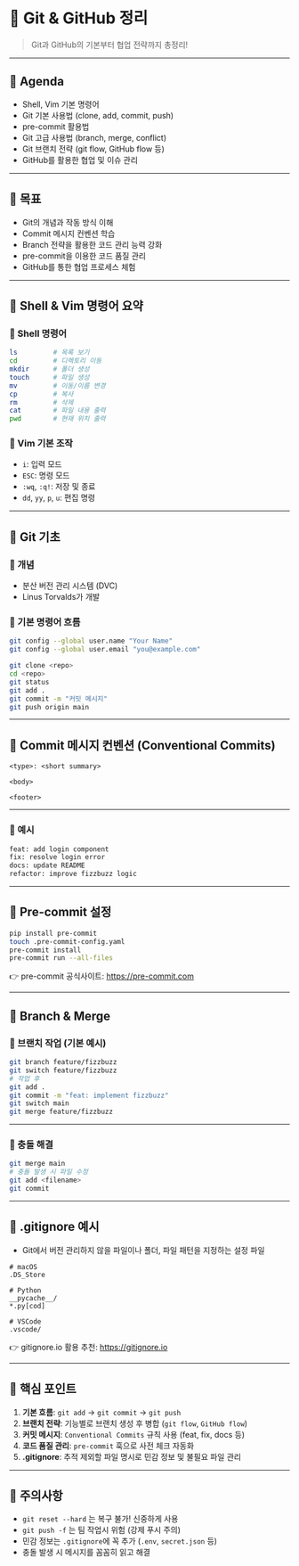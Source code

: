 # 📖  Git & GitHub 정리


> Git과 GitHub의 기본부터 협업 전략까지 총정리!

---

## 💬 Agenda

- Shell, Vim 기본 명령어  
- Git 기본 사용법 (clone, add, commit, push)  
- pre-commit 활용법  
- Git 고급 사용법 (branch, merge, conflict)  
- Git 브랜치 전략 (git flow, GitHub flow 등)  
- GitHub를 활용한 협업 및 이슈 관리  

---

## 💬 목표

- Git의 개념과 작동 방식 이해  
- Commit 메시지 컨벤션 학습  
- Branch 전략을 활용한 코드 관리 능력 강화  
- pre-commit을 이용한 코드 품질 관리  
- GitHub를 통한 협업 프로세스 체험  

---

## 💬 Shell & Vim 명령어 요약

### 📎 Shell 명령어

```bash
ls         # 목록 보기
cd         # 디렉토리 이동
mkdir      # 폴더 생성
touch      # 파일 생성
mv         # 이동/이름 변경
cp         # 복사
rm         # 삭제
cat        # 파일 내용 출력
pwd        # 현재 위치 출력
```


### 📎 Vim 기본 조작

- `i`: 입력 모드  
- `ESC`: 명령 모드  
- `:wq`, `:q!`: 저장 및 종료  
- `dd`, `yy`, `p`, `u`: 편집 명령  

---

## 💬 Git 기초

### 📎 개념

- 분산 버전 관리 시스템 (DVC)  
- Linus Torvalds가 개발  

### 📎 기본 명령어 흐름

```bash
git config --global user.name "Your Name"
git config --global user.email "you@example.com"

git clone <repo>
cd <repo>
git status
git add .
git commit -m "커밋 메시지"
git push origin main
```


---

## 💬 Commit 메시지 컨벤션 (Conventional Commits)

```text
<type>: <short summary>

<body>

<footer>
```

---

### 📎 예시

```bash
feat: add login component  
fix: resolve login error  
docs: update README  
refactor: improve fizzbuzz logic  
```

---

## 💬 Pre-commit 설정

```bash
pip install pre-commit
touch .pre-commit-config.yaml
pre-commit install
pre-commit run --all-files
```

👉 pre-commit 공식사이트: https://pre-commit.com

---

## 💬 Branch & Merge

### 📎 브랜치 작업 (기본 예시)

```bash
git branch feature/fizzbuzz
git switch feature/fizzbuzz
# 작업 후
git add .
git commit -m "feat: implement fizzbuzz"
git switch main
git merge feature/fizzbuzz
```

---

### 📎 충돌 해결

```bash
git merge main
# 충돌 발생 시 파일 수정
git add <filename>
git commit
```

---

## 💬 .gitignore 예시

- Git에서 버전 관리하지 않을 파일이나 폴더, 파일 패턴을 지정하는 설정 파일

```gitignore
# macOS
.DS_Store

# Python
__pycache__/
*.py[cod]

# VSCode
.vscode/
```

👉 gitignore.io 활용 추천: https://gitignore.io

---

## 📌 핵심 포인트

1. **기본 흐름**: `git add` → `git commit` → `git push`  
2. **브랜치 전략**: 기능별로 브랜치 생성 후 병합 (`git flow`, `GitHub flow`)  
3. **커밋 메시지**: `Conventional Commits` 규칙 사용 (feat, fix, docs 등)  
4. **코드 품질 관리**: `pre-commit` 훅으로 사전 체크 자동화  
5. **.gitignore**: 추적 제외할 파일 명시로 민감 정보 및 불필요 파일 관리  

---

## 📌 주의사항

- `git reset --hard` 는 복구 불가! 신중하게 사용  
- `git push -f` 는 팀 작업시 위험 (강제 푸시 주의)  
- 민감 정보는 `.gitignore`에 꼭 추가 (`.env`, `secret.json` 등)  
- 충돌 발생 시 메시지를 꼼꼼히 읽고 해결
 
